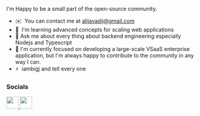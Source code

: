 
I'm Happy to be a small part of the open-source community.

* ✉️  You can contact me at [alijavadij@gmail.com](mailto:alijavadij@gmail.com)
* 🧠  I'm learning advanced concepts for scaling web applications
* 💬 Ask me about every thing about backend engineering especially Nodejs and Typescript  
* 🤝 I'm currently focused on developing a large-scale VSaaS enterprise application, but I'm always happy to contribute to the community in any way I can.
* ⚡  iambigj and tell every one

### Socials

<p align="left"> 
  <a href="https://discord.com/users/iambigj" target="_blank" rel="noreferrer"> 
    <picture> 
      <source media="(prefers-color-scheme: dark)" srcset="undefined" /> 
      <source media="(prefers-color-scheme: light)" srcset="https://raw.githubusercontent.com/danielcranney/readme-generator/main/public/icons/socials/discord.svg" /> 
      <img src="https://raw.githubusercontent.com/danielcranney/readme-generator/main/public/icons/socials/discord.svg" width="32" height="32" /> 
    </picture> 
  </a> 
  <a href="https://www.linkedin.com/in/ali-javadi-109329233" target="_blank" rel="noreferrer"> 
    <picture> 
      <source media="(prefers-color-scheme: dark)" srcset="https://raw.githubusercontent.com/danielcranney/readme-generator/main/public/icons/socials/linkedin-dark.svg" /> 
      <source media="(prefers-color-scheme: light)" srcset="https://raw.githubusercontent.com/danielcranney/readme-generator/main/public/icons/socials/linkedin.svg" /> 
      <img src="https://raw.githubusercontent.com/danielcranney/readme-generator/main/public/icons/socials/linkedin.svg" width="32" height="32" /> 
    </picture> 
  </a>
</p>
